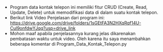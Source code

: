 - Program data kontak telepon ini memiliki fitur CRUD (Create, Read, Update, Delete) untuk memodifikasi data di dalam suatu kontak telepon.
- Berikut link Video Penjelasan dari program ini: https://drive.google.com/drive/folders/1sGEtFA3N2HXqRqf14U-Cul9onfdwYJqq?usp=drive_link
- Mohon maaf apabila penjelasannya kurang jelas dikarenakan pembatasan waktu untuk video. Oleh karena itu saya menambahkan beberapa komentar di Program_Data_Kontak_Telepon.py
